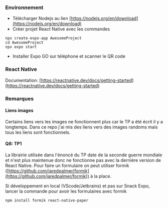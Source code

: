 ### Environnement

- Télécharger Nodejs au lien [https://nodejs.org/en/download](https://nodejs.org/en/download)
- Créer projet React Native avec les commandes

```
npx create-expo-app AwesomeProject
cd AwesomeProject
npx expo start
```

- Installer Expo GO sur téléphone et scanner le QR code

### React Native
Documentation: [https://reactnative.dev/docs/getting-started](https://reactnative.dev/docs/getting-started)


### Remarques

#### Liens images
Certains liens vers les images ne fonctionnent plus car le TP a été écrit il y a longtemps. Dans ce repo j'ai mis des liens vers des images randoms mais tous les liens sont fonctionnels. 

#### Q8: TP1

La librairie utilisée dans l'énoncé du TP date de la seconde guerre mondiale et n'est plus maintenue donc ne fonctionne pas avec la dernière version de React Native. Pour faire un formulaire on peut utiliser formik ([https://github.com/jaredpalmer/formik](https://github.com/jaredpalmer/formik)) à la place.

Si développement en local (VScode/Jetbrains) et pas sur Snack Expo, lancer la commande pour avoir les formulaires avec formik
```
npm install formik react-native-paper
``` 